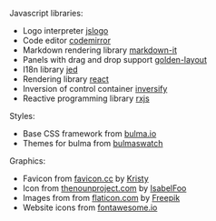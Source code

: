 Javascript libraries:
* Logo interpreter [jslogo](https://github.com/inexorabletash/jslogo)
* Code editor [codemirror](https://github.com/codemirror/CodeMirror)
* Markdown rendering library [markdown-it](https://github.com/markdown-it/markdown-it)
* Panels with drag and drop support [golden-layout](https://github.com/deepstreamIO/golden-layout)
* I18n library [jed](https://github.com/messageformat/Jed)
* Rendering library [react](https://github.com/facebook/react)
* Inversion of control container [inversify](https://github.com/inversify/InversifyJS)
* Reactive programming library [rxjs](https://github.com/reactivex/rxjs)

Styles:
* Base CSS framework from [bulma.io](https://bulma.io)
* Themes for bulma from [bulmaswatch](https://jenil.github.io/bulmaswatch/)

Graphics:
* Favicon from [favicon.cc](http://www.favicon.cc/?action=icon&file_id=520733) by [Kristy](http://www.favicon.cc/?action=icon_list&user_id=158085) 
* Icon from [thenounproject.com](https://thenounproject.com/term/turtle/119022/) by [IsabelFoo](http://www.isabelfoo.com/)
* Images from from [flaticon.com](http://www.flaticon.com/free-icons/turtles_189930) by [Freepik](http://www.flaticon.com/authors/freepik) 
* Website icons from [fontawesome.io](http://fontawesome.io/icons/)